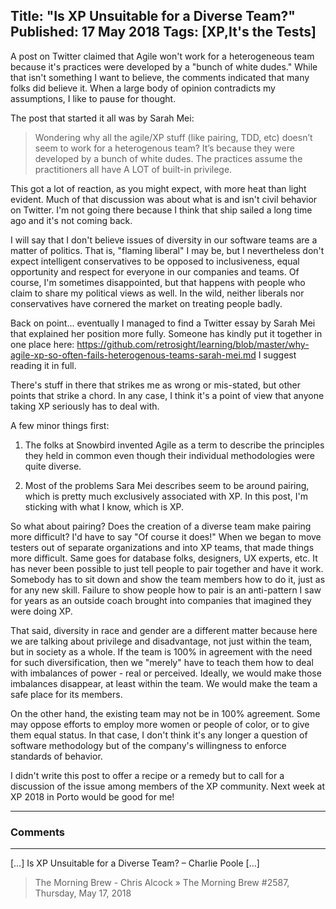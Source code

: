 Title: "Is XP Unsuitable for a Diverse Team?"
Published: 17 May 2018
Tags: [XP,It's the Tests]
---
A post on Twitter claimed that Agile won't work for a heterogeneous team because it's practices were developed by a "bunch of white dudes." While that isn't something I want to believe, the comments indicated that many folks did believe it. When a large body of opinion contradicts my assumptions, I like to pause for thought.

The post that started it all was by Sarah Mei:

>Wondering why all the agile/XP stuff (like pairing, TDD, etc) doesn’t seem to work for a heterogenous team? It’s because they were developed by a bunch of white dudes. The practices  assume the practitioners all have A LOT of built-in privilege.

This got a lot of reaction, as you might expect, with more heat than light evident. Much of that discussion was about what is and isn't civil behavior on Twitter. I'm not going there because I think that ship sailed a long time ago and it's not coming back.

I will say that I don't believe issues of diversity in our software teams are a matter of politics. That is, "flaming liberal" I may be, but I nevertheless don't expect intelligent conservatives to be opposed to inclusiveness, equal opportunity and respect for everyone in our companies and teams. Of course, I'm sometimes disappointed, but that happens with people who claim to share my political views as well. In the wild, neither liberals nor conservatives have cornered the market on treating people badly.

Back on point... eventually I managed to find a Twitter essay by Sarah Mei that explained her position more fully. Someone has kindly put it together in one place here: https://github.com/retrosight/learning/blob/master/why-agile-xp-so-often-fails-heterogenous-teams-sarah-mei.md I suggest reading it in full.

There's stuff in there that strikes me as wrong or mis-stated, but other points that strike a chord. In any case, I think it's a point of view that anyone taking XP seriously has to deal with.

A few minor things first:

1. The folks at Snowbird invented Agile as a term to describe the principles they held in common even though their individual methodologies were quite diverse.

2. Most of the problems Sara Mei describes seem to be around pairing, which is pretty much exclusively associated with XP. In this post, I'm sticking with what I know, which is XP.

So what about pairing? Does the creation of a diverse team make pairing more difficult? I'd have to say "Of course it does!" When we began to move testers out of separate organizations and into XP teams, that made things more difficult. Same goes for database folks, designers, UX experts, etc. It has never been possible to just tell people to pair together and have it work. Somebody has to sit down and show the team members how to do it, just as for any new skill. Failure to show people how to pair is an anti-pattern I saw for years as an outside coach brought into companies that imagined they were doing XP.

That said, diversity in race and gender are a different matter because here we are talking about privilege and disadvantage, not just within the team, but in society as a whole. If the team is 100% in agreement with the need for such diversification, then we "merely" have to teach them how to deal with imbalances of power - real or perceived. Ideally, we would make those imbalances disappear, at least within the team. We would make the team a safe place for its members.

On the other hand, the existing team may not be in 100% agreement. Some may oppose efforts to employ more women or people of color, or to give them equal status. In that case, I don't think it's any longer a question of software methodology but of the company's willingness to enforce standards of behavior.

I didn't write this post to offer a recipe or a remedy but to call for a discussion of the issue among members of the XP community. Next week at XP 2018 in Porto would be good for me!

---

### Comments

---

[&#8230;] Is XP Unsuitable for a Diverse Team? &#8211; Charlie Poole [&#8230;]
>The Morning Brew - Chris Alcock &raquo; The Morning Brew #2587, Thursday, May 17, 2018
